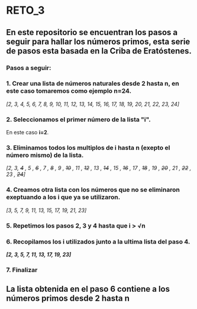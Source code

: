 # RETO_3
## En este repositorio se encuentran los pasos a seguir para hallar los números primos, esta serie de pasos esta basada en la Criba de Eratóstenes.
### Pasos a seguir:
### 1. Crear una lista de números naturales desde **2** hasta **n**, en este caso tomaremos como ejemplo **n=24**.

*[2, 3, 4, 5, 6, 7, 8, 9, 10, 11, 12, 13, 14, 15, 16, 17, 18, 19, 20, 21, 22, 23, 24]*


### 2. Seleccionamos el primer número de la lista **"i"**.
En este caso **i=2**.


### 3. Eliminamos todos los multiplos de **i** hasta n (exepto el número mismo) de la lista.

 *[2, 3, ~~4~~ , 5 , ~~6~~ , 7 , ~~8~~ , 9 , ~~10~~ , 11 , ~~12~~ , 13 , ~~14~~ , 15 , ~~16~~ , 17 , ~~18~~ , 19 , ~~20~~ , 21 , ~~22~~ , 23 , ~~24~~]*


 ### 4. Creamos otra lista con los números que no se eliminaron exeptuando a los **i** que ya se utilizaron. 

 *[3, 5, 7, 9, 11, 13, 15, 17, 19, 21, 23]*
 

### 5. Repetimos los pasos **2**, **3** y **4** hasta que **i > √n**


### 6. Recopilamos los **i** utilizados junto a la ultima lista del **paso 4**. 

***[2, 3, 5, 7, 11, 13, 17, 19, 23]***

### 7. Finalizar


## La lista obtenida en el paso 6 contiene a los números primos desde **2** hasta **n**
